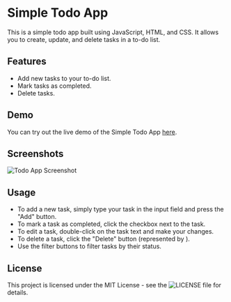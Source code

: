 # Simple Todo App

This is a simple todo app built using JavaScript, HTML, and CSS. It allows you to create, update, and delete tasks in a to-do list.

## Features

- Add new tasks to your to-do list.
- Mark tasks as completed.
- Delete tasks.

## Demo

You can try out the live demo of the Simple Todo App [here](https://preeminent-douhua-599904.netlify.app/).

## Screenshots

![Todo App Screenshot](screenshots/todo-app.png)

## Usage

  * To add a new task, simply type your task in the input field and press the "Add" button.
  * To mark a task as completed, click the checkbox next to the task.
  * To edit a task, double-click on the task text and make your changes.
  * To delete a task, click the "Delete" button (represented by ).
  * Use the filter buttons to filter tasks by their status.

## License

This project is licensed under the MIT License - see the ![LICENSE]() file for details.
